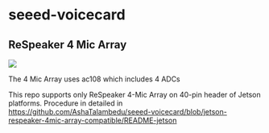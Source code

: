 # seeed-voicecard

## ReSpeaker 4 Mic Array

[![](https://github.com/SeeedDocument/ReSpeaker-4-Mic-Array-for-Raspberry-Pi/blob/master/img/features.png?raw=true)](https://www.seeedstudio.com/ReSpeaker-4-Mic-Array-for-Raspberry-Pi-p-2941.html)

The 4 Mic Array uses ac108 which includes 4 ADCs

This repo supports only ReSpeaker 4-Mic Array on 40-pin header of Jetson platforms. Procedure in detailed in https://github.com/AshaTalambedu/seeed-voicecard/blob/jetson-respeaker-4mic-array-compatible/README-jetson
